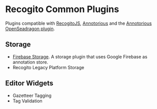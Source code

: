 # Recogito Common Plugins

Plugins compatible with [RecogitoJS](https://github.com/recogito/recogito-js), 
[Annotorious](https://github.com/recogito/annotorious) and the 
[Annotorious OpenSeadragon plugin](https://github.com/recogito/annotorious-openseadragon).

## Storage

- [Firebase Storage](https://github.com/recogito/recogito-plugins-common/tree/main/packages/storage-firebase). A storage plugin that
  uses Google Firebase as annotation store.
- Recogito Legacy Platform Storage

## Editor Widgets

- Gazetteer Tagging
- Tag Validation
